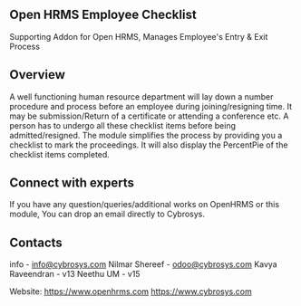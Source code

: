 Open HRMS Employee Checklist
---------------------------
Supporting Addon for Open HRMS, Manages Employee's Entry & Exit Process

Overview
--------
A well functioning human resource department will lay down a number procedure and process before an employee during joining/resigning time. It may be submission/Return of a certificate or attending a conference etc.
A person has to undergo all these checklist items before being admitted/resigned. The module simplifies the process by providing you a checklist to mark the proceedings. It will also display the PercentPie of the checklist items completed.

Connect with experts
--------------------

If you have any question/queries/additional works on OpenHRMS or this module, You can drop an email directly to Cybrosys.

Contacts
--------
info - info@cybrosys.com
Nilmar Shereef - odoo@cybrosys.com
Kavya Raveendran - v13 
Neethu UM - v15

Website:
https://www.openhrms.com
https://www.cybrosys.com

